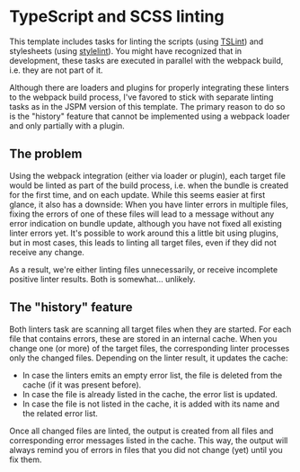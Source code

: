 # TypeScript and SCSS linting

This template includes tasks for linting the scripts (using [TSLint](https://github.com/palantir/tslint)) and stylesheets (using [stylelint](https://github.com/stylelint/stylelint)). You might have recognized that in development, these tasks are executed in parallel with the webpack build, i.e. they are not part of it.
 
Although there are loaders and plugins for properly integrating these linters to the webpack build process, I've favored to stick with separate linting tasks as in the JSPM version of this template. The primary reason to do so is the "history" feature that cannot be implemented using a webpack loader and only partially with a plugin.

## The problem
Using the webpack integration (either via loader or plugin), each target file would be linted as part of the build process, i.e. when the bundle is created for the first time, and on each update. While this seems easier at first glance, it also has a downside: When you have linter errors in multiple files, fixing the errors of one of these files will lead to a message without any error indication on bundle update, although you have not fixed all existing linter errors yet. It's possible to work around this a little bit using plugins, but in most cases, this leads to linting all target files, even if they did not receive any change.

As a result, we're either linting files unnecessarily, or receive incomplete positive linter results. Both is somewhat... unlikely.

## The "history" feature

Both linters task are scanning all target files when they are started. For each file that contains errors, these are stored in an internal cache. When you change one (or more) of the target files, the corresponding linter processes only the changed files. Depending on the linter result, it updates the cache:
 - In case the linters emits an empty error list, the file is deleted from the cache (if it was present before).
 - In case the file is already listed in the cache, the error list is updated.
 - In case the file is not listed in the cache, it is added with its name and the related error list.
 
Once all changed files are linted, the output is created from all files and corresponding error messages listed in the cache. This way, the output will always remind you of errors in files that you did not change (yet) until you fix them. 



